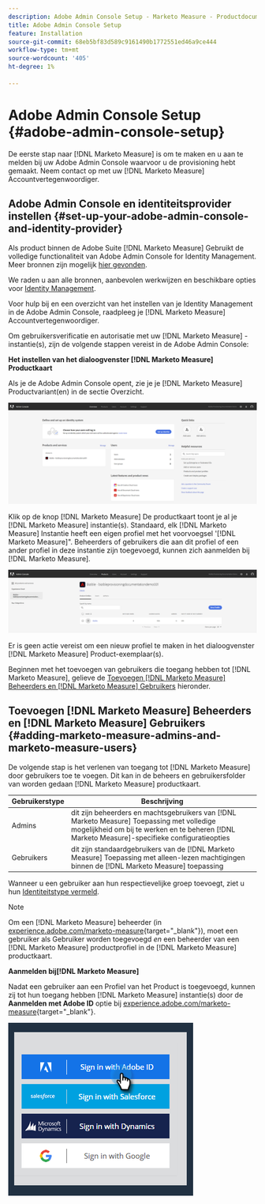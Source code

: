 ```yaml
---
description: Adobe Admin Console Setup - Marketo Measure - Productdocumentatie
title: Adobe Admin Console Setup
feature: Installation
source-git-commit: 68eb5bf83d589c9161490b1772551ed46a9ce444
workflow-type: tm+mt
source-wordcount: '405'
ht-degree: 1%

---
```


# Adobe Admin Console Setup {#adobe-admin-console-setup}

De eerste stap naar [!DNL Marketo Measure] is om te maken en u aan te melden bij uw Adobe Admin Console waarvoor u de provisioning hebt gemaakt. Neem contact op met uw [!DNL Marketo Measure] Accountvertegenwoordiger.

## Adobe Admin Console en identiteitsprovider instellen {#set-up-your-adobe-admin-console-and-identity-provider}

Als product binnen de Adobe Suite [!DNL Marketo Measure] Gebruikt de volledige functionaliteit van Adobe Admin Console for Identity Management. Meer bronnen zijn mogelijk [hier gevonden](https://helpx.adobe.com/nl/enterprise/using/admin-console.html).

We raden u aan alle bronnen, aanbevolen werkwijzen en beschikbare opties voor [Identity Management](https://helpx.adobe.com/enterprise/using/set-up-identity.html).

Voor hulp bij en een overzicht van het instellen van je Identity Management in de Adobe Admin Console, raadpleeg je [!DNL Marketo Measure] Accountvertegenwoordiger.

Om gebruikersverificatie en autorisatie met uw [!DNL Marketo Measure] -instantie(s), zijn de volgende stappen vereist in de Adobe Admin Console:

**Het instellen van het dialoogvenster [!DNL Marketo Measure] Productkaart**

Als je de Adobe Admin Console opent, zie je je [!DNL Marketo Measure] Productvariant(en) in de sectie Overzicht.

![](assets/adobe-admin-console-setup-1.png)

Klik op de knop [!DNL Marketo Measure] De productkaart toont je al je [!DNL Marketo Measure] instantie(s). Standaard, elk [!DNL Marketo Measure] Instantie heeft een eigen profiel met het voorvoegsel &#39;[!DNL Marketo Measure]&quot;. Beheerders of gebruikers die aan dit profiel of een ander profiel in deze instantie zijn toegevoegd, kunnen zich aanmelden bij [!DNL Marketo Measure].

![](assets/adobe-admin-console-setup-2.png)

Er is geen actie vereist om een nieuw profiel te maken in het dialoogvenster [!DNL Marketo Measure] Product-exemplaar(s).

Beginnen met het toevoegen van gebruikers die toegang hebben tot [!DNL Marketo Measure], gelieve de [Toevoegen [!DNL Marketo Measure] Beheerders en [!DNL Marketo Measure] Gebruikers](#adding-marketo-measure-admins-and-marketo-measure-users) hieronder.

## Toevoegen [!DNL Marketo Measure] Beheerders en [!DNL Marketo Measure] Gebruikers {#adding-marketo-measure-admins-and-marketo-measure-users}

De volgende stap is het verlenen van toegang tot [!DNL Marketo Measure] door gebruikers toe te voegen. Dit kan in de beheers en gebruikersfolder van worden gedaan [!DNL Marketo Measure] productkaart.

| Gebruikerstype | Beschrijving |
|---|---|
| Admins | dit zijn beheerders en machtsgebruikers van [!DNL Marketo Measure] Toepassing met volledige mogelijkheid om bij te werken en te beheren [!DNL Marketo Measure]-specifieke configuratieopties |
| Gebruikers | dit zijn standaardgebruikers van de [!DNL Marketo Measure] Toepassing met alleen-lezen machtigingen binnen de [!DNL Marketo Measure] toepassing |

Wanneer u een gebruiker aan hun respectievelijke groep toevoegt, ziet u hun [Identiteitstype vermeld](https://helpx.adobe.com/enterprise/admin-guide.html/enterprise/using/set-up-identity.ug.html).

>[!NOTE]
>
>Om een [!DNL Marketo Measure] beheerder (in [experience.adobe.com/marketo-measure](https://experience.adobe.com/marketo-measure){target="_blank"}), moet een gebruiker als Gebruiker worden toegevoegd _en_ een beheerder van een [!DNL Marketo Measure] productprofiel in de [!DNL Marketo Measure] productkaart.

**Aanmelden bij[!DNL Marketo Measure]**

Nadat een gebruiker aan een Profiel van het Product is toegevoegd, kunnen zij tot hun toegang hebben [!DNL Marketo Measure] instantie(s) door de **Aanmelden met Adobe ID** optie bij [experience.adobe.com/marketo-measure](https://experience.adobe.com/marketo-measure){target="_blank"}.

![](assets/adobe-admin-console-setup-3.png)

